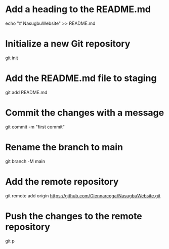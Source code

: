 # Add a heading to the README.md
echo "# NasugbuWebsite" >> README.md

# Initialize a new Git repository
git init

# Add the README.md file to staging
git add README.md

# Commit the changes with a message
git commit -m "first commit"

# Rename the branch to main
git branch -M main

# Add the remote repository
git remote add origin https://github.com/Glennarcega/NasugbuWebsite.git

# Push the changes to the remote repository
git p
